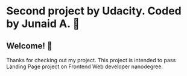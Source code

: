 # Second project by Udacity. Coded by Junaid A. 👾

## Welcome! 👋

Thanks for checking out my project. This project is intended to pass Landing Page project on Frontend Web developer nanodegree.
